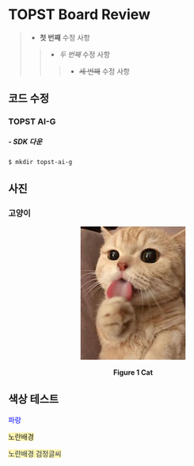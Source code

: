 TOPST Board Review
===   
   
> * **첫 번째** 수정 사항
>  > + *두 번째* 수정 사항
>  >  > - ~~세 번째~~ 수정 사항   

   
코드 수정
---

### TOPST AI-G
##### - SDK 다운

```
$ mkdir topst-ai-g
```


사진
---

### 고양이

<p align="center"><img src="https://github.com/topst-development/Documentation/blob/topst_dev/test/cat.jpg?raw=true"
style="width:2.21806in;height:2.80208in"</p>


<p align="center"><strong>Figure 1 Cat</strong></p>   

    
색상 테스트
-------

<span style="color:#0000FF">파랑</span>   

<span style="background-color:#fff5b1">노란배경</span>   

<span style="color:#2D3748; background-color:#fff5b1">노란배경 검정글씨</span>



